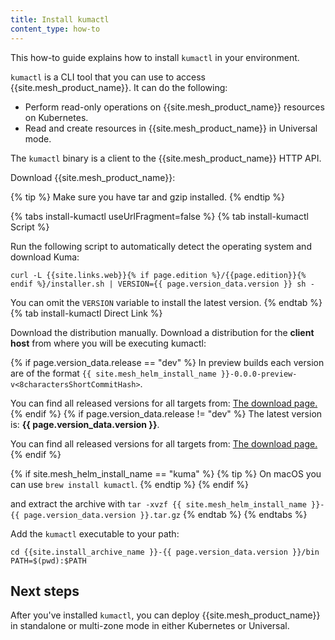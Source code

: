 ```yaml
---
title: Install kumactl
content_type: how-to
---
```


This how-to guide explains how to install `kumactl` in your environment.

`kumactl` is a CLI tool that you can use to access {{site.mesh_product_name}}. It can do the following:

* Perform read-only operations on {{site.mesh_product_name}} resources on Kubernetes. 
* Read and create resources in {{site.mesh_product_name}} in Universal mode.

The `kumactl` binary is a client to the {{site.mesh_product_name}} HTTP API. 

Download {{site.mesh_product_name}}:

{% tip %}
Make sure you have tar and gzip installed.
{% endtip %}

{% tabs install-kumactl useUrlFragment=false %}
{% tab install-kumactl Script %}

Run the following script to automatically detect the operating system and download Kuma:

<div class="language-sh">
  <pre class="no-line-numbers"><code>curl -L {{site.links.web}}{% if page.edition %}/{{page.edition}}{% endif %}/installer.sh | VERSION={{ page.version_data.version }} sh -</code></pre>
</div>

You can omit the `VERSION` variable to install the latest version.
{% endtab %}
{% tab install-kumactl Direct Link %}

Download the distribution manually. Download a distribution for the **client host** from where you will be executing kumactl:

{% if page.version_data.release == "dev" %}
In preview builds each version are of the format `{{ site.mesh_helm_install_name }}-0.0.0-preview-v<8charactersShortCommitHash>`.

You can find all released versions for all targets from: <a href="{{site.links.download}}/{{ site.mesh_helm_install_name }}-binaries-preview/">The download page.</a>
{% endif %}
{% if page.version_data.release != "dev" %}
The latest version is: **{{ page.version_data.version }}**.

You can find all released versions for all targets from: <a href="{{site.links.download}}/{{ site.mesh_helm_install_name }}-binaries-release/">The download page.</a>
{% endif %}

{% if site.mesh_helm_install_name == "kuma" %}
{% tip %}
On macOS you can use `brew install kumactl`.
{% endtip %}
{% endif %}

and extract the archive with `tar -xvzf {{ site.mesh_helm_install_name }}-{{ page.version_data.version }}.tar.gz`
{% endtab %}
{% endtabs %}

Add the `kumactl` executable to your path:
```
cd {{site.install_archive_name }}-{{ page.version_data.version }}/bin
PATH=$(pwd):$PATH
```

## Next steps
After you've installed `kumactl`, you can deploy {{site.mesh_product_name}} in standalone or multi-zone mode in either Kubernetes or Universal.
